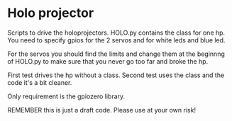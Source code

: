# Holo projector

Scripts to drive the holoprojectors. HOLO.py contains the class for one hp. You need to specify gpios for the 2 servos and for white leds and blue led.

For the servos you should find the limits and change them at the beginnng of HOLO.py to make sure that you never go too far and broke the hp.

First test drives the hp without a class. Second test uses the class and the code it's a bit cleaner.

Only requirement is the gpiozero library.

REMEMBER this is just a draft code. Please use at your own risk!
